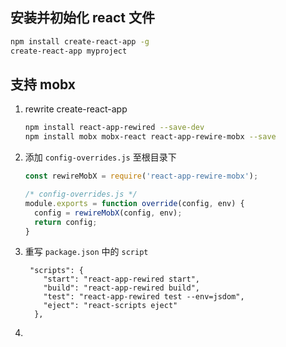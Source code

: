 ## 安装并初始化 react 文件

```bash
npm install create-react-app -g
create-react-app myproject
```

## 支持 mobx

1. rewrite create-react-app

   ```bash
   npm install react-app-rewired --save-dev
   npm install mobx mobx-react react-app-rewire-mobx --save
   ```

2. 添加 `config-overrides.js`  至根目录下

   ```js
   const rewireMobX = require('react-app-rewire-mobx');
   
   /* config-overrides.js */
   module.exports = function override(config, env) {
     config = rewireMobX(config, env);
     return config;
   }
   ```

3. 重写 `package.json`  中的 `script` 

   ```jso
    "scripts": {
       "start": "react-app-rewired start",
       "build": "react-app-rewired build",
       "test": "react-app-rewired test --env=jsdom",
       "eject": "react-scripts eject"
     },
   ```

4. 